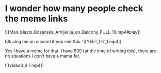 # I wonder how many people check the meme links
![[Man_blasts_Bosanska_Artiljerija_on_Balcony_FULL-10.mp4#play]]

Idk ping me on discord if you see this.
![[YEET_1-2_1.mp4]]

Yes I have a meme for that. I have 800 (at the time of writing this), there are no situations I don't have a meme for.

![[video0_4 1.mp4]]